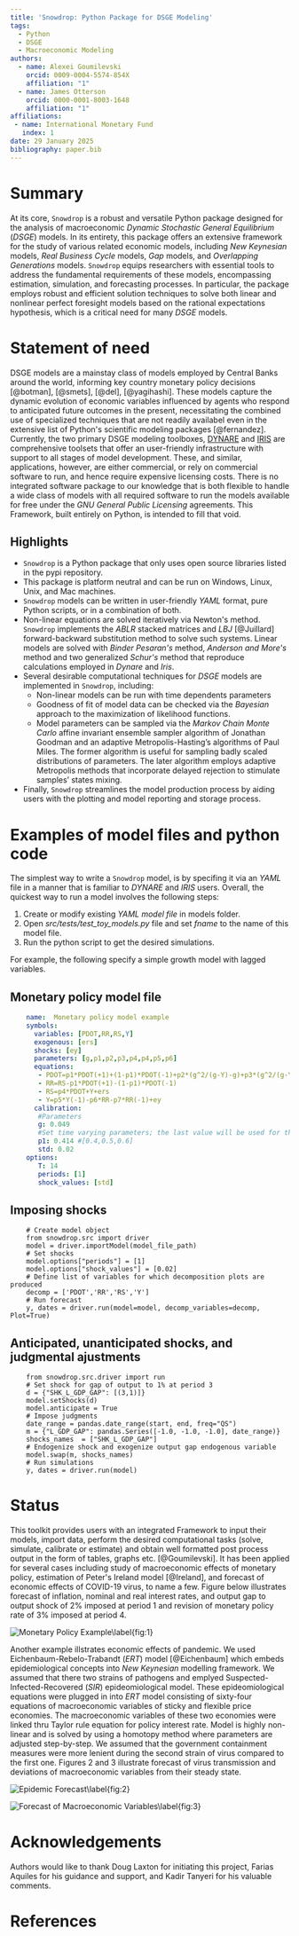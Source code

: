 ```yaml
---
title: 'Snowdrop: Python Package for DSGE Modeling'
tags:
  - Python
  - DSGE
  - Macroeconomic Modeling
authors:
  - name: Alexei Goumilevski
    orcid: 0009-0004-5574-854X
    affiliation: "1"
  - name: James Otterson
    orcid: 0000-0001-8003-1648
    affiliation: "1"
affiliations:
 - name: International Monetary Fund
   index: 1
date: 29 January 2025
bibliography: paper.bib
---
```


# Summary

At its core, `Snowdrop` is a robust and versatile Python package designed for the
analysis of macroeconomic *Dynamic Stochastic General Equilibrium* (*DSGE*) models.
In its entirety, this package offers an extensive framework for the study of various related
economic models, including *New Keynesian* models, *Real Business Cycle* models, *Gap*
models, and *Overlapping Generations* models. `Snowdrop` equips
researchers with essential tools to address the fundamental requirements of
these models, encompassing estimation, simulation, and forecasting processes.
In particular, the package employs robust and efficient solution techniques to
solve both linear and nonlinear perfect foresight models based on the rational
expectations hypothesis, which is a critical need for many *DSGE* models.

# Statement of need

DSGE models are a mainstay class of models employed by Central Banks around the
world, informing key country monetary policy decisions [@botman], [@smets],
[@del], [@yagihashi].  These models capture the dynamic evolution of economic variables influenced 
by agents who respond to anticipated future outcomes in the present, necessitating the combined 
use of specialized techniques that are not readily availabel even in the extensive list
of Python's scientific modeling packages [@fernandez]. Currently, the two
primary DSGE modeling toolboxes, [DYNARE](https://www.dynare.org) and
[IRIS](https://iris.igpmn.org) are comprehensive toolsets that offer
an user-friendly infrastructure with support to all stages of model development.
These, and similar, applications, however, are either commercial, or rely on
commercial software to run, and hence require expensive licensing costs. There
is no integrated software package to our knowledge that is both flexible to
handle a wide class of models with all required software to run the models
available for free under the *GNU General Public Licensing* agreements. This
Framework, built entirely on Python, is intended to fill that void.

## Highlights

- `Snowdrop` is a Python package that only uses open source libraries listed in the pypi repository.
- This package is platform neutral and can be run on Windows, Linux, Unix, and Mac machines.
- `Snowdrop` models can be written in user-friendly *YAML* format, pure Python scripts, or in a combination of both.
- Non-linear equations are solved iteratively via Newton's method. `Snowdrop` implements the *ABLR* stacked matrices and *LBJ* [@Juillard] forward-backward substitution method to solve such systems.  Linear models are solved with *Binder Pesaran's* method, *Anderson and More's* method and two generalized *Schur's* method that reproduce calculations employed in *Dynare* and *Iris*.
- Several desirable computational techniques for *DSGE* models are implemented in `Snowdrop`, including:
  - Non-linear models can be run with time dependents parameters
  - Goodness of fit of model data can be checked via the *Bayesian* approach to the maximization of likelihood functions.
  - Model parameters can be sampled via the *Markov Chain Monte Carlo* affine invariant ensemble sampler algorithm of Jonathan Goodman and an adaptive Metropolis-Hasting’s algorithms of Paul Miles. The former algorithm is useful for sampling badly scaled distributions of parameters. The later algorithm employs adaptive Metropolis
    methods that incorporate delayed rejection to stimulate samples’ states mixing.
- Finally, `Snowdrop` streamlines the model production process by aiding users with the plotting and model reporting and storage process.


# Examples of model files and python code

The simplest way to write a `Snowdrop` model, is by specifing it via an *YAML* file
in a manner that is familiar to *DYNARE* and *IRIS* users. Overall, the quickest
way to run a model involves the following steps:

1. Create or modify existing *YAML model file* in models folder.
2. Open *src/tests/test_toy_models.py* file and set *fname* to the name of this model file.
3. Run the python script to get the desired simulations.

For example, the following specify a simple growth model with lagged variables.

## Monetary policy model file

```yaml
    name:  Monetary policy model example
    symbols:
      variables: [PDOT,RR,RS,Y]
      exogenous: [ers]
      shocks: [ey]
      parameters: [g,p1,p2,p3,p4,p4,p5,p6]
      equations:
       - PDOT=p1*PDOT(+1)+(1-p1)*PDOT(-1)+p2*(g^2/(g-Y)-g)+p3*(g^2/(g-Y(-1))-g)
       - RR=RS-p1*PDOT(+1)-(1-p1)*PDOT(-1)
       - RS=p4*PDOT+Y+ers
       - Y=p5*Y(-1)-p6*RR-p7*RR(-1)+ey
      calibration:
       #Parameters
       g: 0.049
       #Set time varying parameters; the last value will be used for the rest of this array
       p1: 0.414 #[0.4,0.5,0.6]
       std: 0.02
    options:
       T: 14
       periods: [1]
       shock_values: [std]
```

## Imposing shocks

```text
    # Create model object
    from snowdrop.src import driver
    model = driver.importModel(model_file_path)
    # Set shocks
    model.options["periods"] = [1]
    model.options["shock_values"] = [0.02]
    # Define list of variables for which decomposition plots are produced
    decomp = ['PDOT','RR','RS','Y']
    # Run forecast
    y, dates = driver.run(model=model, decomp_variables=decomp, Plot=True)
```

## Anticipated, unanticipated shocks, and judgmental ajustments

```text
    from snowdrop.src.driver import run
    # Set shock for gap of output to 1% at period 3
    d = {"SHK_L_GDP_GAP": [(3,1)]}
    model.setShocks(d)
    model.anticipate = True
    # Impose judgments
    date_range = pandas.date_range(start, end, freq="QS")
    m = {"L_GDP_GAP": pandas.Series([-1.0, -1.0, -1.0], date_range)}
    shocks_names  = ["SHK_L_GDP_GAP"]
    # Endogenize shock and exogenize output gap endogenous variable
    model.swap(m, shocks_names)
    # Run simulations
    y, dates = driver.run(model)
```

# Status

This toolkit provides users with an integrated Framework to input their models, import data, perform the  desired
computational tasks (solve, simulate,  calibrate or estimate) and obtain well formatted post process output in the form
of tables, graphs etc. [@Goumilevski]. It has been applied for several cases including study of macroeconomic effects of monetary policy, estimation of Peter's Ireland model [@Ireland], and forecast of economic effects of COVID-19 virus, to name a few.  Figure below illustrates forecast of inflation, nominal and real interest rates, and output gap to output shock of 2% imposed at period 1 and revision of monetary policy rate of 3% imposed at period 4.

![Monetary Policy Example\label{fig:1}](Decomposition.png)

Another example illstrates economic effects of pandemic. We used Eichenbaum-Rebelo-Trabandt (*ERT*) model [@Eichenbaum] which embeds epidemiological concepts into *New Keynesian* modelling framework. We assumed that there two strains of pathogens and emplyed Suspected-Infected-Recovered (*SIR*) epideomiological model.  These epideomiological equations were plugged in into *ERT* model consisting of sixty-four equations of macroeconomic variables of sticky and flexible price economies. The macroeconomic variables of these two economies were linked thru Taylor rule equation for policy interest rate. Model is highly non-linear and is solved by using a homotopy method where parameters are adjusted step-by-step.  We assumed that the government containment measures were more lenient during the second strain of virus compared to the first one.  Figures 2 and 3 illustrate forecast of virus transmission and deviations of macroeconomic variables from their steady state.

![Epidemic Forecast\label{fig:2}](Virus.png)

![Forecast of Macroeconomic Variables\label{fig:3}](Economy.png)

# Acknowledgements

Authors would like to thank Doug Laxton for initiating this project, Farias Aquiles for his guidance and support,
and Kadir Tanyeri for his valuable comments.

# References
